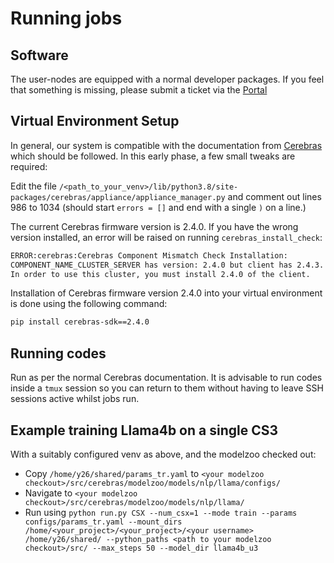 # Running jobs

## Software

The user-nodes are equipped with a normal developer packages. If you feel that something is missing, please submit a ticket via the [Portal](https://portal.eidf.ac.uk/queries/submit)

## Virtual Environment Setup

In general, our system is compatible with the documentation from [Cerebras](https://training-docs.cerebras.ai/rel-2.4.0/getting-started/setup-and-installation) which should be followed.
In this early phase, a few small tweaks are required:

Edit the file `/<path_to_your_venv>/lib/python3.8/site-packages/cerebras/appliance/appliance_manager.py` and comment out lines 986 to 1034 (should start `errors = []` and end with a single `)` on a line.)

The current Cerebras firmware version is 2.4.0. If you have the wrong version installed, an error will be raised on running `cerebras_install_check`:

```bash
ERROR:cerebras:Cerebras Component Mismatch Check Installation:
COMPONENT_NAME_CLUSTER_SERVER has version: 2.4.0 but client has 2.4.3.
In order to use this cluster, you must install 2.4.0 of the client.
```

Installation of Cerebras firmware version 2.4.0 into your virtual environment is done using the following command:

```bash
pip install cerebras-sdk==2.4.0
```

## Running codes

Run as per the normal Cerebras documentation. It is advisable to run codes inside a `tmux` session so you can return to them without having to leave SSH sessions active whilst jobs run.

## Example training Llama4b on a single CS3

With a suitably configured venv as above, and the modelzoo checked out:

- Copy `/home/y26/shared/params_tr.yaml` to `<your modelzoo checkout>/src/cerebras/modelzoo/models/nlp/llama/configs/`
- Navigate to `<your modelzoo checkout>/src/cerebras/modelzoo/models/nlp/llama/`
- Run using `python run.py CSX --num_csx=1 --mode train --params configs/params_tr.yaml --mount_dirs /home/<your_project>/<your_project>/<your username> /home/y26/shared/ --python_paths <path to your modelzoo checkout>/src/ --max_steps 50 --model_dir llama4b_u3`
